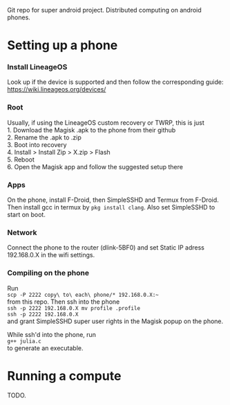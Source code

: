 Git repo for super android project. Distributed computing on android phones.

# Setting up a phone

### Install LineageOS
Look up if the device is supported and then follow the corresponding guide: https://wiki.lineageos.org/devices/

### Root
Usually, if using the LineageOS custom recovery or TWRP, this is just  
	1. Download the Magisk .apk to the phone from their github  
 	2. Rename the .apk to .zip  
  	3. Boot into recovery  
   	4. Install > Install Zip > X.zip > Flash  
    	5. Reboot  
     	6. Open the Magisk app and follow the suggested setup there  

### Apps
On the phone, install F-Droid, then SimpleSSHD and Termux from F-Droid.
Then install gcc in termux by `pkg install clang`.
Also set SimpleSSHD to start on boot.

### Network
Connect the phone to the router (dlink-5BF0) and set Static IP adress 192.168.0.X in the wifi settings.

### Compiling on the phone
Run  
	`scp -P 2222 copy\ to\ each\ phone/* 192.168.0.X:~`  
from this repo.
Then ssh into the phone  
	`ssh -p 2222 192.168.0.X mv profile .profile`  
	`ssh -p 2222 192.168.0.X`  
and grant SimpleSSHD super user rights in the Magisk popup on the phone.

While ssh'd into the phone, run  
	`g++ julia.c`  
to generate an executable.


# Running a compute

TODO.
